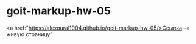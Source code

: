 # goit-markup-hw-05

<a href:"https://alexgural1004.github.io/goit-markup-hw-05/>Ссылка на живую страницу"
